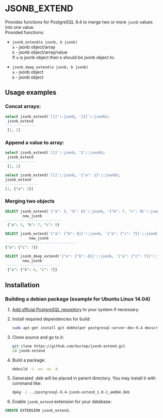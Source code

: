 # JSONB_EXTEND

Provides functions for PostgreSQL 9.4 to merge two or more `jsonb` values into one value.  
Provided functions:
* `jsonb_extend(a jsonb, b jsonb)`  
`a` - jsonb object/array  
`b` - jsonb object/array/value  
If `a` is jsonb object then `b` should be jsonb object to.

* `jsonb_deep_extend(a jsonb, b jsonb)`  
`a` - jsonb object  
`b` - jsonb object

## Usage examples

### Concat arrays:
```sql
select jsonb_extend('[1]'::jsonb, '[2]'::jsonb);
 jsonb_extend 
--------------
 [1, 2]
```
### Append a value to array:
```sql
select jsonb_extend('[1]'::jsonb, '2'::jsonb);
 jsonb_extend 
--------------
 [1, 2]
 ```
 ```sql
 select jsonb_extend('[1]'::jsonb, '{"a": 2}'::jsonb);
 jsonb_extend  
---------------
 [1, {"a": 2}]
```
### Merging two objects
```sql
SELECT jsonb_extend('{"a": 5, "b": 6}'::jsonb, '{"b": 7, "c": 9}'::jsonb) AS new_jsonb;
        new_jsonb
--------------------------
 {"a": 5, "b": 7, "c": 9}
 ```
 ```sql
SELECT jsonb_extend('{"a": {"b": 6}}'::jsonb, '{"a": {"c": 7}}'::jsonb) AS new_jsonb;
            new_jsonb
---------------------------------
 {"a": {"c": 7}}
```
```sql
SELECT jsonb_deep_extend('{"a": {"b": 6}}'::jsonb, '{"a": {"c": 7}}'::jsonb) AS new_jsonb;
        new_jsonb
-------------------------
 {"a": {"b": 6, "c": 7}}
```

## Installation

### Building a debian package (example for Ubuntu Linux 14.04)

 1. [Add official PostgreSQL repository](https://wiki.postgresql.org/wiki/Apt) to your system if necessary.

 2. Install required dependencies for build:  
    ```sh
    sudo apt-get install git debhelper postgresql-server-dev-9.4 devscripts
    ```

 3. Clone source and go to it:  
    ```sh
    git clone https://github.com/koctep/jsonb-extend.git
    cd jsonb-extend
    ```

 4. Build a package:  
    ```sh
    debuild -i -us -uc -b
    ```

 5. Generated .deb will be placed in parent directory. You may install it with command like:  
    ```sh
    dpkg -i ../postgresql-9.4-jsonb-extend_1.0-1_amd64.deb
    ```

 6. Enable `jsonb_extend` extension for your database:  
```sql
CREATE EXTENSION jsonb_extend;
```
